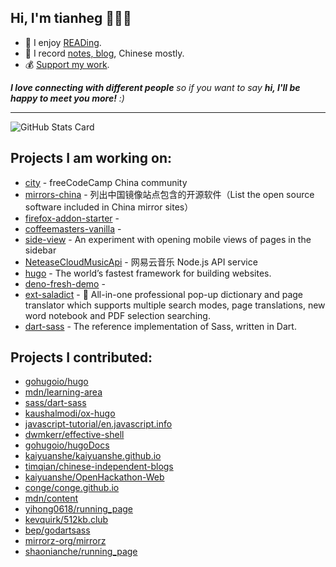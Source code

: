 <h2>Hi, I'm tianheg 👋👨‍💻</h2>

- 📖 I enjoy [READing](https://tianheg.co/tags/reading/).
- 📝 I record [notes, blog](https://tianheg.co), Chinese mostly.
- 💰 [Support my work](https://github.com/tianheg/sponsor).

<em><b>I love connecting with different people</b> so if you want to say <b>hi, I'll be happy to meet you more!</b> :)</em>

---

![GitHub Stats Card](https://readme-stats.tianheg.org/api?username=tianheg&show_icons=true)

## Projects I am working on:

- [city](https://github.com/tianheg/city) - freeCodeCamp China community
- [mirrors-china](https://github.com/tianheg/mirrors-china) - 列出中国镜像站点包含的开源软件（List the open source software included in China mirror sites）
- [firefox-addon-starter](https://github.com/tianheg/firefox-addon-starter) - 
- [coffeemasters-vanilla](https://github.com/tianheg/coffeemasters-vanilla) - 
- [side-view](https://github.com/tianheg/side-view) - An experiment with opening mobile views of pages in the sidebar
- [NeteaseCloudMusicApi](https://github.com/tianheg/NeteaseCloudMusicApi) - 网易云音乐 Node.js API service
- [hugo](https://github.com/tianheg/hugo) - The world’s fastest framework for building websites.
- [deno-fresh-demo](https://github.com/tianheg/deno-fresh-demo) - 
- [ext-saladict](https://github.com/tianheg/ext-saladict) - 🥗 All-in-one professional pop-up dictionary and page translator which supports multiple search modes, page translations, new word notebook and PDF selection searching.
- [dart-sass](https://github.com/tianheg/dart-sass) - The reference implementation of Sass, written in Dart.

## Projects I contributed:

- [gohugoio/hugo](https://github.com/gohugoio/hugo)
- [mdn/learning-area](https://github.com/mdn/learning-area)
- [sass/dart-sass](https://github.com/sass/dart-sass)
- [kaushalmodi/ox-hugo](https://github.com/kaushalmodi/ox-hugo)
- [javascript-tutorial/en.javascript.info](https://github.com/javascript-tutorial/en.javascript.info)
- [dwmkerr/effective-shell](https://github.com/dwmkerr/effective-shell)
- [gohugoio/hugoDocs](https://github.com/gohugoio/hugoDocs)
- [kaiyuanshe/kaiyuanshe.github.io](https://github.com/kaiyuanshe/kaiyuanshe.github.io)
- [timqian/chinese-independent-blogs](https://github.com/timqian/chinese-independent-blogs)
- [kaiyuanshe/OpenHackathon-Web](https://github.com/kaiyuanshe/OpenHackathon-Web)
- [conge/conge.github.io](https://github.com/conge/conge.github.io)
- [mdn/content](https://github.com/mdn/content)
- [yihong0618/running_page](https://github.com/yihong0618/running_page)
- [kevquirk/512kb.club](https://github.com/kevquirk/512kb.club)
- [bep/godartsass](https://github.com/bep/godartsass)
- [mirrorz-org/mirrorz](https://github.com/mirrorz-org/mirrorz)
- [shaonianche/running_page](https://github.com/shaonianche/running_page)
